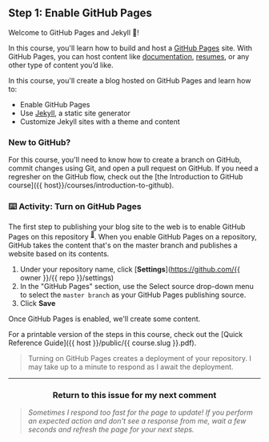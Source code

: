 ## Step 1: Enable GitHub Pages

Welcome to GitHub Pages and Jekyll :tada:!

In this course, you'll learn how to build and host a [GitHub Pages](https://pages.github.com) site. With GitHub Pages, you can host content like [documentation](https://flight-manual.atom.io/), [resumes](https://github.com/jglovier/resume-template), or any other type of content you’d like.

In this course, you'll create a blog hosted on GitHub Pages and learn how to:

- Enable GitHub Pages
- Use [Jekyll](https://jekyllrb.com/), a static site generator
- Customize Jekyll sites with a theme and content

### New to GitHub?

For this course, you'll need to know how to create a branch on GitHub, commit changes using Git, and open a pull request on GitHub. If you need a regresher on the GitHub flow, check out the [the Introduction to GitHub course]({{ host}}/courses/introduction-to-github).

### :keyboard: Activity: Turn on GitHub Pages

The first step to publishing your blog site to the web is to enable GitHub Pages on this repository <sup>[:book:](https://help.github.com/articles/github-glossary/#repository)</sup>. When you enable GitHub Pages on a repository, GitHub takes the content that's on the master branch and publishes a website based on its contents.

1. Under your repository name, click [**Settings**](https://github.com/{{ owner }}/{{ repo }}/settings)
1. In the "GitHub Pages" section, use the Select source drop-down menu to select the `master branch` as your GitHub Pages publishing source.
1. Click **Save**

Once GitHub Pages is enabled, we'll create some content. 

For a printable version of the steps in this course, check out the [Quick Reference Guide]({{ host }}/public/{{ course.slug }}.pdf).

> Turning on GitHub Pages creates a deployment of your repository. I may take up to a minute to respond as I await the deployment.

<hr>
<h3 align="center">Return to this issue for my next comment</h3>

> _Sometimes I respond too fast for the page to update! If you perform an expected action and don't see a response from me, wait a few seconds and refresh the page for your next steps._
